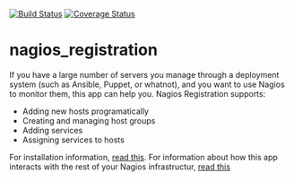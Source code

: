 [![Build Status](https://api.travis-ci.org/vegitron/nagios_registration.svg?branch=master)](https://travis-ci.org/vegitron/nagios_registration)
[![Coverage Status](https://img.shields.io/coveralls/vegitron/nagios_registration.svg)](https://coveralls.io/r/vegitron/nagios_registration?branch=master)

nagios_registration
===================

If you have a large number of servers you manage through a deployment system (such as Ansible, Puppet, or whatnot), and you want to use Nagios to monitor them, this app can help you.  Nagios Registration supports:

* Adding new hosts programatically
* Creating and managing host groups
* Adding services
* Assigning services to hosts

For installation information, [read this](https://github.com/vegitron/nagios_registration/wiki/Installation).  For information about how this app interacts with the rest of your Nagios infrastructur, [read this](https://github.com/vegitron/nagios_registration/wiki/Nagios-Configuration-Files)
